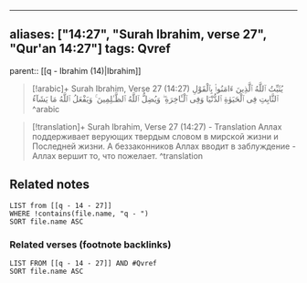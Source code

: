 
---
aliases: ["14:27", "Surah Ibrahim, verse 27", "Qur'an 14:27"]
tags: Qvref
---

parent:: [[q - Ibrahim (14)|Ibrahim]]

> [!arabic]+ Surah Ibrahim, Verse 27 (14:27)
> <span class="quran-arabic">يُثَبِّتُ ٱللَّهُ ٱلَّذِينَ ءَامَنُوا۟ بِٱلْقَوْلِ ٱلثَّابِتِ فِى ٱلْحَيَوٰةِ ٱلدُّنْيَا وَفِى ٱلْـَٔاخِرَةِ ۖ وَيُضِلُّ ٱللَّهُ ٱلظَّـٰلِمِينَ ۚ وَيَفْعَلُ ٱللَّهُ مَا يَشَآءُ</span>
^arabic

> [!translation]+ Surah Ibrahim, Verse 27 (14:27) - Translation
> Аллах поддерживает верующих твердым словом в мирской жизни и Последней жизни. А беззаконников Аллах вводит в заблуждение - Аллах вершит то, что пожелает.
^translation



## Related notes
```dataview
LIST from [[q - 14 - 27]]
WHERE !contains(file.name, "q - ")
SORT file.name ASC
```

### Related verses (footnote backlinks)
```dataview
LIST FROM [[q - 14 - 27]] AND #Qvref
SORT file.name ASC
```

